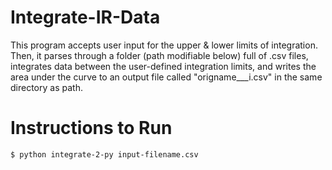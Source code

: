 # Integrate-IR-Data
This program accepts user input for the upper &amp; lower limits of integration. Then, it parses through a folder (path modifiable below) full of .csv files, integrates data between the user-defined integration limits, and writes the area under the curve to an output file called "origname___i.csv" in the same directory as path.

# Instructions to Run
```$ python integrate-2-py input-filename.csv```

